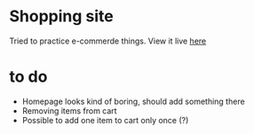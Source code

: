 # Shopping site

Tried to practice e-commerde things.
View it live [here](https://awrelyah.github.io/shopping-site/)

# to do

- Homepage looks kind of boring, should add something there
- Removing items from cart
- Possible to add one item to cart only once (?)
